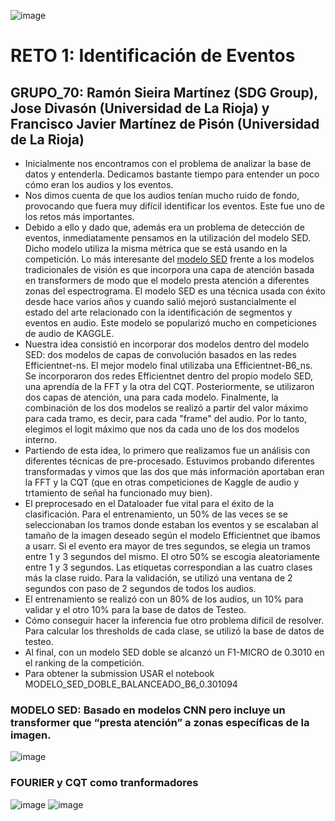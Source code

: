 ![image](https://user-images.githubusercontent.com/116558787/197547402-7aea89ce-1cf8-4156-830a-a0a822622aa3.png)
# RETO 1: Identificación de Eventos
## GRUPO_70: Ramón Sieira Martínez (SDG Group), Jose Divasón (Universidad de La Rioja) y Francisco Javier Martínez de Pisón (Universidad de La Rioja)
 - Inicialmente nos encontramos con el problema de analizar la base de datos y entenderla. Dedicamos bastante tiempo para entender un poco cómo eran los audios y los eventos.
 - Nos dimos cuenta de que los audios tenían mucho ruido de fondo, provocando que fuera muy difícil identificar los eventos. Este fue uno de los retos más importantes.
 - Debido a ello y dado que, además era un problema de detección de eventos, inmediatamente pensamos en la utilización del modelo SED. Dicho modelo utiliza la misma métrica que se está usando en la competición. Lo más interesante del [modelo SED](https://tut-arg.github.io/sed_eval/tutorial.html) frente a los modelos tradicionales de visión es que incorpora una capa de atención basada en transformers de modo que el modelo presta atención a diferentes zonas del espectrograma. El modelo SED es una técnica usada con éxito desde hace varios años y cuando salió mejoró sustancialmente el estado del arte relacionado con la identificación de segmentos y eventos en audio. Este modelo se popularizó mucho en competiciones de audio de KAGGLE.
 - Nuestra idea consistió en incorporar dos modelos dentro del modelo SED: dos modelos de capas de convolución basados en las redes Efficientnet-ns. El mejor modelo final utilizaba una Efficientnet-B6_ns. Se incorporaron dos redes Efficientnet dentro del propio modelo SED, una aprendía de la FFT y la otra del CQT. Posteriormente, se utilizaron dos capas de atención, una para cada modelo. Finalmente, la combinación de los dos modelos se realizó a partir del valor máximo para cada tramo, es decir, para cada "frame" del audio. Por lo tanto, elegimos el logit máximo que nos da cada uno de los dos modelos interno.
  - Partiendo de esta idea, lo primero que realizamos fue un análisis con diferentes técnicas de pre-procesado. Estuvimos probando diferentes transformadas y vimos que las dos que más información aportaban eran la FFT y la CQT (que en otras competiciones de Kaggle de audio y trtamiento de señal ha funcionado muy bien). 
 - El preprocesado en el Dataloader fue vital para el éxito de la clasificación. Para el entrenamiento, un 50% de las veces se se seleccionaban los tramos donde estaban los eventos y se escalaban al tamaño de la imagen deseado según el modelo Efficientnet que ibamos a usarr. Si el evento era mayor de tres segundos, se elegia un tramos entre 1 y 3 segundos del mismo. El otro 50% se escogia aleatoriamente entre 1 y 3 segundos. Las etiquetas correspondian a las cuatro clases más la clase ruido. Para la validación, se utilizó una ventana de 2 segundos con paso de 2 segundos de todos los audios.
 - El entrenamiento se realizó con un 80% de los audios, un 10% para validar y el otro 10% para la base de datos de Testeo.
 - Cómo conseguir hacer la inferencia fue otro problema dificil de resolver. Para calcular los thresholds de cada clase, se utilizó la base de datos de testeo.
 - Al final, con un modelo SED doble se alcanzó un F1-MICRO de 0.3010 en el ranking de la competición.
 - Para obtener la submission USAR el notebook MODELO_SED_DOBLE_BALANCEADO_B6_0.301094
### MODELO SED: Basado en modelos CNN pero incluye un transformer que “presta atención” a zonas específicas de la imagen. 
![image](https://user-images.githubusercontent.com/116558787/197606751-7ec89915-7ab4-4647-a93d-aa2e12e74f8b.png)

### FOURIER y CQT como tranformadores
![image](https://user-images.githubusercontent.com/116558787/197638943-9946f1f8-eed2-40bb-b9c9-36d5e9136f08.png)
![image](https://user-images.githubusercontent.com/116558787/197638945-ad4ba897-88e7-4c9c-9259-da85a1ea9909.png)

